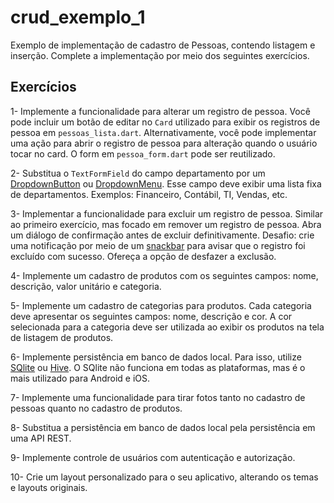 # crud_exemplo_1

Exemplo de implementação de cadastro de Pessoas, contendo listagem e inserção.
Complete a implementação por meio dos seguintes exercícios.


## Exercícios

1- Implemente a funcionalidade para alterar um registro de pessoa. Você pode incluir um botão de editar no `Card` utilizado para exibir os registros de pessoa em `pessoas_lista.dart`. Alternativamente, você pode implementar uma ação para abrir o registro de pessoa para alteração quando o usuário tocar no card. O form em `pessoa_form.dart` pode ser reutilizado.

2- Substitua o `TextFormField` do campo departamento por um [DropdownButton](https://api.flutter.dev/flutter/material/DropdownButton-class.html) ou [DropdownMenu](https://api.flutter.dev/flutter/material/DropdownMenu-class.html). Esse campo deve exibir uma lista fixa de departamentos. Exemplos: Financeiro, Contábil, TI, Vendas, etc.

3- Implementar a funcionalidade para excluir um registro de pessoa. Similar ao primeiro exercício, mas focado em remover um registro de pessoa. Abra um diálogo de confirmação antes de excluir definitivamente. Desafio: crie uma notificação por meio de um [snackbar](https://docs.flutter.dev/cookbook/design/snackbars) para avisar que o registro foi excluído com sucesso. Ofereça a opção de desfazer a exclusão.

4- Implemente um cadastro de produtos com os seguintes campos: nome, descrição, valor unitário e categoria.

5- Implemente um cadastro de categorias para produtos. Cada categoria deve apresentar os seguintes campos: nome, descrição e cor. A cor selecionada para a categoria deve ser utilizada ao exibir os produtos na tela de listagem de produtos.

6- Implemente persistência em banco de dados local. Para isso, utilize [SQlite](https://docs.flutter.dev/cookbook/persistence/sqlite) ou [Hive](https://pub.dev/packages/hive). O SQlite não funciona em todas as plataformas, mas é o mais utilizado para Android e iOS.

7- Implemente uma funcionalidade para tirar fotos tanto no cadastro de pessoas quanto no cadastro de produtos.

8- Substitua a persistência em banco de dados local pela persistência em uma API REST.

9- Implemente controle de usuários com autenticação e autorização.

10- Crie um layout personalizado para o seu aplicativo, alterando os temas e layouts originais.
